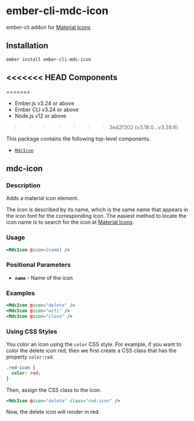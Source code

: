 ember-cli-mdc-icon
======================

ember-cli addon for [Material Icons](https://material.io/tools/icons/)

Installation
------------

    ember install ember-cli-mdc-icon

<<<<<<< HEAD
Components
-----------
=======
* Ember.js v3.24 or above
* Ember CLI v3.24 or above
* Node.js v12 or above
>>>>>>> 3e42f302 (v3.18.0...v3.28.6)

This package contains the following top-level components.

* [`MdcIcon`](#MdcIcon)

mdc-icon
---------------------

### Description

Adds a material icon element. 

The icon is described by its name, which is the same name that appears in the icon 
font for the corresponding icon. The easiest method to locate the icon name is to 
search for the icon at [Material Icons](https://material.io/tools/icons/).

### Usage

```handlebars
<MdcIcon @icon=[name] />
```

### Positional Parameters

* **`name`** - Name of the icon

### Examples

```handlebars
<MdcIcon @icon="delete" />
<MdcIcon @icon="wifi" />
<MdcIcon @icon="close" />
```

### Using CSS Styles

You color an icon using the `color` CSS style. For example, if you want to color the 
delete icon red, then we first create a CSS class that has the property `color:red`.

```css
.red-icon {
  color: red;
}
```

Then, assign the CSS class to the icon.

```handlebars
<MdcIcon @icon="delete" class="red-icon" />
```

Now, the delete icon will render in red.
